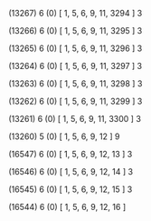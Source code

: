 (13267) 6 (0) [ 1, 5, 6, 9, 11, 3294 ] 3 


(13266) 6 (0) [ 1, 5, 6, 9, 11, 3295 ] 3 


(13265) 6 (0) [ 1, 5, 6, 9, 11, 3296 ] 3 


(13264) 6 (0) [ 1, 5, 6, 9, 11, 3297 ] 3 


(13263) 6 (0) [ 1, 5, 6, 9, 11, 3298 ] 3 


(13262) 6 (0) [ 1, 5, 6, 9, 11, 3299 ] 3 


(13261) 6 (0) [ 1, 5, 6, 9, 11, 3300 ] 3 


(13260) 5 (0) [ 1, 5, 6, 9, 12 ] 9 


(16547) 6 (0) [ 1, 5, 6, 9, 12, 13 ] 3 


(16546) 6 (0) [ 1, 5, 6, 9, 12, 14 ] 3 


(16545) 6 (0) [ 1, 5, 6, 9, 12, 15 ] 3 


(16544) 6 (0) [ 1, 5, 6, 9, 12, 16 ]  


